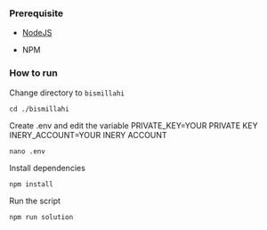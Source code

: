 ### Prerequisite

- [NodeJS](https://nodejs.org/en/)

- NPM



### How to run

Change directory to ```bismillahi```

```shell
cd ./bismillahi
```

Create .env and edit the variable
PRIVATE_KEY=YOUR PRIVATE KEY
INERY_ACCOUNT=YOUR INERY ACCOUNT

```shell
nano .env
```

Install dependencies

```shell
npm install
```

Run the script

```
npm run solution
```
